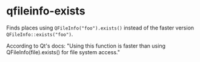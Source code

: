 # qfileinfo-exists

Finds places using `QFileInfo("foo").exists()` instead of the faster version `QFileInfo::exists("foo")`.

According to Qt's docs:
"Using this function is faster than using QFileInfo(file).exists() for file system access."
